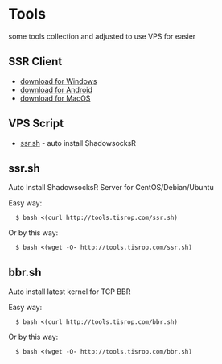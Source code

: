 # Tools

some tools collection and adjusted to use VPS for easier

SSR Client
------
* [download for Windows](https://github.com/EchoShoot/tools/releases/download/v1.0/ShadowsocksR-4.7.0-win.7z)
* [download for Android](https://github.com/EchoShoot/tools/releases/download/v1.0/shadowsocksr-release.apk)
* [download for MacOS](https://github.com/EchoShoot/tools/releases/download/v1.0/ShadowsocksX-NG-R8.dmg)


VPS Script
------
* [ssr.sh](#ssrsh) - auto install ShadowsocksR

ssr.sh
------
Auto Install ShadowsocksR Server for CentOS/Debian/Ubuntu

Easy way:
```Shell
  $ bash <(curl http://tools.tisrop.com/ssr.sh)
```

Or by this way:
```Shell
  $ bash <(wget -O- http://tools.tisrop.com/ssr.sh)
```


bbr.sh
------
Auto install latest kernel for TCP BBR

Easy way:
```Shell
  $ bash <(curl http://tools.tisrop.com/bbr.sh)
```

Or by this way:
```Shell
  $ bash <(wget -O- http://tools.tisrop.com/bbr.sh)
```
